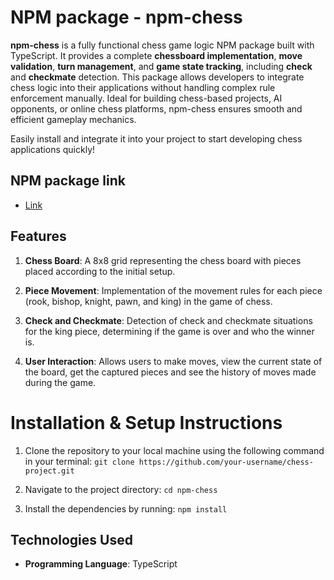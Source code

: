  # NPM package - npm-chess

**npm-chess** is a fully functional chess game logic NPM package built with TypeScript. It provides a complete **chessboard implementation**, **move validation**, **turn management**, and **game state tracking**, including **check** and **checkmate** detection. This package allows developers to integrate chess logic into their applications without handling complex rule enforcement manually. Ideal for building chess-based projects, AI opponents, or online chess platforms, npm-chess ensures smooth and efficient gameplay mechanics.

Easily install and integrate it into your project to start developing chess applications quickly!

## NPM package link

* [Link](https://www.npmjs.com/package/npm-chess)

## Features
1. **Chess Board**: A 8x8 grid representing the chess board with pieces placed according to the initial setup.

2. **Piece Movement**: Implementation of the movement rules for each piece (rook, bishop, knight, pawn, and king) in the game of chess.

3. **Check and Checkmate**: Detection of check and checkmate situations for the king piece, determining if the game is over and who the winner is.

5. **User Interaction**: Allows users to make moves, view the current state of the board, get the captured pieces and see the history of moves made during the game.

# Installation & Setup Instructions

1. Clone the repository to your local machine using the following command in your terminal:
`git clone https://github.com/your-username/chess-project.git`

2. Navigate to the project directory: `cd npm-chess`

3. Install the dependencies by running: `npm install`

## Technologies Used

- **Programming Language**: TypeScript
